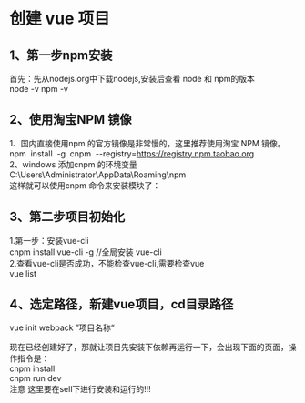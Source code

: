 # 创建 vue 项目

## 1、第一步npm安装 <br>
   首先：先从nodejs.org中下载nodejs,安装后查看 node 和 npm的版本<br>
    node -v
    npm -v
	
## 2、使用淘宝NPM 镜像
   1、国内直接使用npm 的官方镜像是非常慢的，这里推荐使用淘宝 NPM 镜像。<br>
   npm  install  -g  cnpm  --registry=https://registry.npm.taobao.org <br>
   2、windows 添加cnpm 的环境变量 <br>
   C:\Users\Administrator\AppData\Roaming\npm <br>
  这样就可以使用cnpm 命令来安装模块了：<br>

## 3、第二步项目初始化
   1.第一步：安装vue-cli <br>
   cnpm install vue-cli -g      //全局安装 vue-cli <br>
   2.查看vue-cli是否成功，不能检查vue-cli,需要检查vue <br>
   vue list 
## 4、选定路径，新建vue项目，cd目录路径
   vue init webpack  ”项目名称“ <br>
   
   现在已经创建好了，那就让项目先安装下依赖再运行一下，会出现下面的页面，操作指令是： <br>
   cnpm install <br>
   cnpm run dev <br>
   注意 这里要在sell下进行安装和运行的!!! <br>
